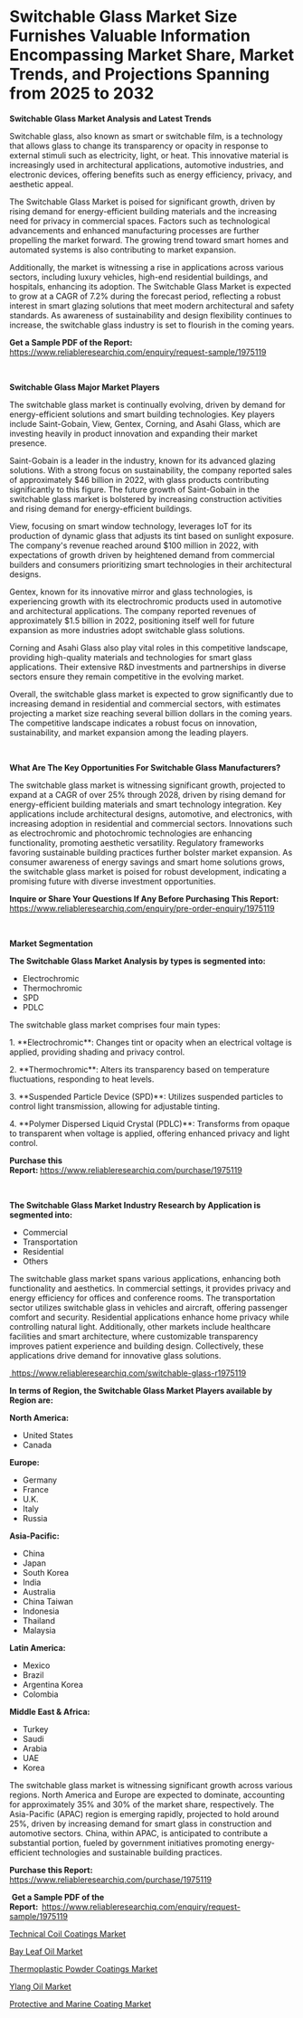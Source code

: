 <p><h1>Switchable Glass Market Size Furnishes Valuable Information Encompassing Market Share, Market Trends, and Projections Spanning from 2025 to 2032</h1></p><p><strong>Switchable Glass Market Analysis and Latest Trends</strong></p>
<p><p>Switchable glass, also known as smart or switchable film, is a technology that allows glass to change its transparency or opacity in response to external stimuli such as electricity, light, or heat. This innovative material is increasingly used in architectural applications, automotive industries, and electronic devices, offering benefits such as energy efficiency, privacy, and aesthetic appeal.</p><p>The Switchable Glass Market is poised for significant growth, driven by rising demand for energy-efficient building materials and the increasing need for privacy in commercial spaces. Factors such as technological advancements and enhanced manufacturing processes are further propelling the market forward. The growing trend toward smart homes and automated systems is also contributing to market expansion.</p><p>Additionally, the market is witnessing a rise in applications across various sectors, including luxury vehicles, high-end residential buildings, and hospitals, enhancing its adoption. The Switchable Glass Market is expected to grow at a CAGR of 7.2% during the forecast period, reflecting a robust interest in smart glazing solutions that meet modern architectural and safety standards. As awareness of sustainability and design flexibility continues to increase, the switchable glass industry is set to flourish in the coming years.</p></p>
<p><strong>Get a Sample PDF of the Report:&nbsp;</strong> <a href="https://www.reliableresearchiq.com/enquiry/request-sample/1975119?utm_campaign=1144&utm_medium=2&utm_source=Github&utm_content=ia&utm_term=01042025&utm_id=switchable-glass">https://www.reliableresearchiq.com/enquiry/request-sample/1975119</a></p>
<p>&nbsp;</p>
<p><strong>Switchable Glass Major Market Players</strong></p>
<p><p>The switchable glass market is continually evolving, driven by demand for energy-efficient solutions and smart building technologies. Key players include Saint-Gobain, View, Gentex, Corning, and Asahi Glass, which are investing heavily in product innovation and expanding their market presence.</p><p>Saint-Gobain is a leader in the industry, known for its advanced glazing solutions. With a strong focus on sustainability, the company reported sales of approximately $46 billion in 2022, with glass products contributing significantly to this figure. The future growth of Saint-Gobain in the switchable glass market is bolstered by increasing construction activities and rising demand for energy-efficient buildings.</p><p>View, focusing on smart window technology, leverages IoT for its production of dynamic glass that adjusts its tint based on sunlight exposure. The company's revenue reached around $100 million in 2022, with expectations of growth driven by heightened demand from commercial builders and consumers prioritizing smart technologies in their architectural designs.</p><p>Gentex, known for its innovative mirror and glass technologies, is experiencing growth with its electrochromic products used in automotive and architectural applications. The company reported revenues of approximately $1.5 billion in 2022, positioning itself well for future expansion as more industries adopt switchable glass solutions.</p><p>Corning and Asahi Glass also play vital roles in this competitive landscape, providing high-quality materials and technologies for smart glass applications. Their extensive R&D investments and partnerships in diverse sectors ensure they remain competitive in the evolving market.</p><p>Overall, the switchable glass market is expected to grow significantly due to increasing demand in residential and commercial sectors, with estimates projecting a market size reaching several billion dollars in the coming years. The competitive landscape indicates a robust focus on innovation, sustainability, and market expansion among the leading players.</p></p>
<p>&nbsp;</p>
<p><strong>What Are The Key Opportunities For Switchable Glass Manufacturers?</strong></p>
<p><p>The switchable glass market is witnessing significant growth, projected to expand at a CAGR of over 25% through 2028, driven by rising demand for energy-efficient building materials and smart technology integration. Key applications include architectural designs, automotive, and electronics, with increasing adoption in residential and commercial sectors. Innovations such as electrochromic and photochromic technologies are enhancing functionality, promoting aesthetic versatility. Regulatory frameworks favoring sustainable building practices further bolster market expansion. As consumer awareness of energy savings and smart home solutions grows, the switchable glass market is poised for robust development, indicating a promising future with diverse investment opportunities.</p></p>
<p><strong>Inquire or Share Your Questions If Any Before Purchasing This Report:</strong> <a href="https://www.reliableresearchiq.com/enquiry/pre-order-enquiry/1975119?utm_campaign=1144&utm_medium=2&utm_source=Github&utm_content=ia&utm_term=01042025&utm_id=switchable-glass">https://www.reliableresearchiq.com/enquiry/pre-order-enquiry/1975119</a></p>
<p>&nbsp;</p>
<p><strong>Market Segmentation</strong></p>
<p><strong>The Switchable Glass Market Analysis by types is segmented into:</strong></p>
<p><ul><li>Electrochromic</li><li>Thermochromic</li><li>SPD</li><li>PDLC</li></ul></p>
<p><p>The switchable glass market comprises four main types: </p><p>1. **Electrochromic**: Changes tint or opacity when an electrical voltage is applied, providing shading and privacy control. </p><p>2. **Thermochromic**: Alters its transparency based on temperature fluctuations, responding to heat levels. </p><p>3. **Suspended Particle Device (SPD)**: Utilizes suspended particles to control light transmission, allowing for adjustable tinting. </p><p>4. **Polymer Dispersed Liquid Crystal (PDLC)**: Transforms from opaque to transparent when voltage is applied, offering enhanced privacy and light control.</p></p>
<p><strong>Purchase this Report:&nbsp;</strong><a href="https://www.reliableresearchiq.com/purchase/1975119?utm_campaign=1144&utm_medium=2&utm_source=Github&utm_content=ia&utm_term=01042025&utm_id=switchable-glass">https://www.reliableresearchiq.com/purchase/1975119</a></p>
<p>&nbsp;</p>
<p><strong>The Switchable Glass Market Industry Research by Application is segmented into:</strong></p>
<p><ul><li>Commercial</li><li>Transportation</li><li>Residential</li><li>Others</li></ul></p>
<p><p>The switchable glass market spans various applications, enhancing both functionality and aesthetics. In commercial settings, it provides privacy and energy efficiency for offices and conference rooms. The transportation sector utilizes switchable glass in vehicles and aircraft, offering passenger comfort and security. Residential applications enhance home privacy while controlling natural light. Additionally, other markets include healthcare facilities and smart architecture, where customizable transparency improves patient experience and building design. Collectively, these applications drive demand for innovative glass solutions.</p></p>
<p><a href="https://www.reliableresearchiq.com/switchable-glass-r1975119?utm_campaign=1144&utm_medium=2&utm_source=Github&utm_content=ia&utm_term=01042025&utm_id=switchable-glass">&nbsp;https://www.reliableresearchiq.com/switchable-glass-r1975119</a></p>
<p><strong>In terms of Region, the Switchable Glass Market Players available by Region are:</strong></p>
<p>
    <p> <strong> North America: </strong>
        <ul>
            <li>United States</li>
            <li>Canada</li>
        </ul>
        </p> 
    <p> <strong> Europe: </strong>
        <ul>
            <li>Germany</li>
            <li>France</li>
            <li>U.K.</li>
            <li>Italy</li>
            <li>Russia</li>
        </ul>
        </p> 
    <p> <strong> Asia-Pacific: </strong>
        <ul>
            <li>China</li>
            <li>Japan</li>
            <li>South Korea</li>
            <li>India</li>
            <li>Australia</li>
            <li>China Taiwan</li>
            <li>Indonesia</li>
            <li>Thailand</li>
            <li>Malaysia</li>
        </ul>
        </p> 
    <p> <strong> Latin America: </strong>
        <ul>
            <li>Mexico</li>
            <li>Brazil</li>
            <li>Argentina Korea</li>
            <li>Colombia</li>
        </ul>
        </p> 
    <p> <strong> Middle East & Africa: </strong>
        <ul>
            <li>Turkey</li>
            <li>Saudi</li>
            <li>Arabia</li>
            <li>UAE</li>
            <li>Korea</li>
        </ul>
    </p>
    </p>
<p><p>The switchable glass market is witnessing significant growth across various regions. North America and Europe are expected to dominate, accounting for approximately 35% and 30% of the market share, respectively. The Asia-Pacific (APAC) region is emerging rapidly, projected to hold around 25%, driven by increasing demand for smart glass in construction and automotive sectors. China, within APAC, is anticipated to contribute a substantial portion, fueled by government initiatives promoting energy-efficient technologies and sustainable building practices.</p></p>
<p><strong>Purchase this Report: </strong><a href="https://www.reliableresearchiq.com/purchase/1975119?utm_campaign=1144&utm_medium=2&utm_source=Github&utm_content=ia&utm_term=01042025&utm_id=switchable-glass">https://www.reliableresearchiq.com/purchase/1975119</a></p>
<p>&nbsp;<strong>Get a Sample PDF of the Report:&nbsp;&nbsp;</strong><a href="https://www.reliableresearchiq.com/enquiry/request-sample/1975119?utm_campaign=1144&utm_medium=2&utm_source=Github&utm_content=ia&utm_term=01042025&utm_id=switchable-glass">https://www.reliableresearchiq.com/enquiry/request-sample/1975119</a></p>
<p><strong></strong></p>
<p><p><a href="https://github.com/ceneabiruk11/Market-Research-Report-List-1/blob/main/technical-coil-coatings-market.md?utm_campaign=1144&utm_medium=2&utm_source=Github&utm_content=ia&utm_term=01042025&utm_id=switchable-glass">Technical Coil Coatings Market</a></p><p><a href="https://github.com/pomasifilo/Market-Research-Report-List-1/blob/main/bay-leaf-oil-market.md?utm_campaign=1144&utm_medium=2&utm_source=Github&utm_content=ia&utm_term=01042025&utm_id=switchable-glass">Bay Leaf Oil Market</a></p><p><a href="https://github.com/avikalitesjj/Market-Research-Report-List-1/blob/main/thermoplastic-powder-coatings-market.md?utm_campaign=1144&utm_medium=2&utm_source=Github&utm_content=ia&utm_term=01042025&utm_id=switchable-glass">Thermoplastic Powder Coatings Market</a></p><p><a href="https://github.com/nontoengolo/Market-Research-Report-List-1/blob/main/ylang-oil-market.md?utm_campaign=1144&utm_medium=2&utm_source=Github&utm_content=ia&utm_term=01042025&utm_id=switchable-glass">Ylang Oil Market</a></p><p><a href="https://github.com/amramcocosxa/Market-Research-Report-List-1/blob/main/protective-and-marine-coating-market.md?utm_campaign=1144&utm_medium=2&utm_source=Github&utm_content=ia&utm_term=01042025&utm_id=switchable-glass">Protective and Marine Coating Market</a></p></p>